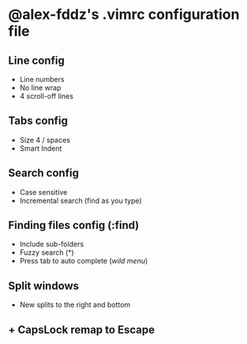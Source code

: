 # @alex-fddz's .vimrc configuration file

## Line config

- Line numbers
- No line wrap
- 4 scroll-off lines

## Tabs config

- Size 4 / spaces
- Smart Indent

## Search config

- Case sensitive
- Incremental search (find as you type)

## Finding files config (:find)

- Include sub-folders 
- Fuzzy search (\*)
- Press tab to auto complete (*wild menu*)

## Split windows

- New splits to the right and bottom

## + CapsLock remap to Escape

